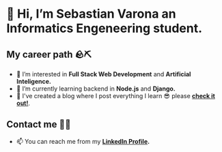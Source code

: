 # 👋 Hi, I’m Sebastian Varona an Informatics Engeneering student.
## My career path 🪨⛏
- 👀 I’m interested in **Full Stack Web Development** and **Artificial Inteligence.**
- 🌱 I’m currently learning backend in **Node.js** and **Django.**
- 🚀 I've created a blog where I post everything I learn 😎 please **[check it out!](https://crevna.com)**.
## Contact me 🙋‍♂️
- 📫 You can reach me from my **[LinkedIn Profile](https://www.linkedin.com/in/juansebasva1201).**
<!--- - 💞️ I’m looking to collaborate on ... --->

<!---
sebastianvarona/sebastianvarona is a ✨ special ✨ repository because its `README.md` (this file) appears on your GitHub profile.
You can click the Preview link to take a look at your changes.
--->
